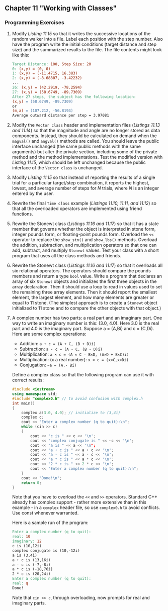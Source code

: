 ## Chapter 11 "Working with Classes"
### Programming Exercises

1. Modify *Listing 11.15* so that it writes the successive locations of the random walker
into a file. Label each position with the step number. Also have the program write
the initial conditions (target distance and step size) and the summarized results to
the file. The file contents might look like this:
    ```makefile
    Target Distance: 100, Step Size: 20
    0: (x,y) = (0, 0)
    1: (x,y) = (-11.4715, 16.383)
    2: (x,y) = (-8.68807, -3.42232)
    ...
    26: (x,y) = (42.2919, -78.2594)
    27: (x,y) = (58.6749, -89.7309)
    After 27 steps, the subject has the following location:
    (x,y) = (58.6749, -89.7309)
    or
    (m,a) = (107.212, -56.8194)
    Average outward distance per step = 3.97081
    ```

2. Modify the `Vector class` header and implementation files (*Listings 11.13 and 11.14*)
so that the magnitude and angle are no longer stored as data components. Instead,
they should be calculated on demand when the `magval()` and `angval()` methods
are called. You should leave the public interface unchanged (the same public methods with the same arguments) 
but alter the private section, including some of the private method and the method implementations. 
Test the modified version with *Listing 11.15*, which should be left unchanged because the public 
interface of the `Vector class` is unchanged.

3. Modify *Listing 11.15* so that instead of reporting the results of a single trial for a
particular target/step combination, it reports the highest, lowest, and average number 
of steps for *N* trials, where *N* is an integer entered by the user.

4. Rewrite the final `Time class` example (*Listings 11.10, 11.11, and 11.12*) so that all
the overloaded operators are implemented using friend functions.

5. Rewrite the Stonewt class (*Listings 11.16 and 11.17*) so that it has a state member
that governs whether the object is interpreted in stone form, integer pounds form,
or floating-point pounds form. Overload the `<<` operator to replace the
`show_stn()` and `show_lbs()` methods. Overload the addition, subtraction, and
multiplication operators so that one can add, subtract, and multiply `Stonewt` values.
Test your class with a short program that uses all the class methods and friends.

6. Rewrite the Stonewt class (*Listings 11.16 and 11.17*) so that it overloads all six
relational operators. The operators should compare the pounds members and return
a type `bool` value. Write a program that declares an array of six `Stonewt` objects and
initializes the first three objects in the array declaration. Then it should use a loop
to read in values used to set the remaining three array elements. Then it should
report the smallest element, the largest element, and how many elements are greater
or equal to 11 stone. (The simplest approach is to create a `Stonewt` object initialized 
to 11 stone and to compare the other objects with that object.)

7. A complex number has two parts: a real part and an imaginary part. One way to
write an imaginary number is this: (3.0, 4.0). Here 3.0 is the real part and 4.0 is
the imaginary part. Suppose a = (A,Bi) and c = (C,Di). Here are some complex
operations:
    - Addition: `a + c = (A + C, (B + D)i)`
    - Subtraction: `a - c = (A - C, (B - D)i)`
    - Multiplication: `a × c = (A × C - B×D, (A×D + B×C)i)`
    - Multiplication: (x a real number): `x × c = (x×C,x×Di)`
    - Conjugation: `~a = (A,- Bi)`
    
    Define a complex class so that the following program can use it with correct
    results:
    
    ```cpp
    #include <iostream>
    using namespace std;
    #include "complex0.h" // to avoid confusion with complex.h
    int main()
    {
        complex a(3.0, 4.0); // initialize to (3,4i)
        complex c;
        cout << "Enter a complex number (q to quit):\n";
        while (cin >> c)
        {
            cout << "c is " << c << '\n';
            cout << "complex conjugate is " << ~c << '\n';
            cout << "a is " << a << '\n";
            cout << "a + c is " << a + c << '\n';
            cout << "a - c is " << a - c << '\n';
            cout << "a * c is " << a * c << '\n';
            cout << "2 * c is " << 2 * c << '\n';
            cout << "Enter a complex number (q to quit):\n";
        }
        cout << "Done!\n";
        return 0;
    }
    ```
    
    Note that you have to overload the `<<` and `>>` operators. Standard C++ already has
    complex support - rather more extensive than in this example - in a `complex`
    header file, so use `complex0.h` to avoid conflicts. Use const whenever warranted.
    
    Here is a sample run of the program:
    ```makefile
    Enter a complex number (q to quit):
    real: 10
    imaginary: 12
    c is (10,12i)
    complex conjugate is (10,-12i)
    a is (3,4i)
    a + c is (13,16i)
    a - c is (-7,-8i)
    a * c is (-18,76i)
    2 * c is (20,24i)
    Enter a complex number (q to quit):
    real: q
    Done!
    ```
    
    Note that `cin >> c`, through overloading, now prompts for real and imaginary
    parts.
